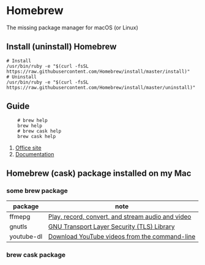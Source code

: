 # Homebrew
  The missing package manager for macOS (or Linux)

## Install (uninstall) Homebrew

```shell
# Install
/usr/bin/ruby -e "$(curl -fsSL https://raw.githubusercontent.com/Homebrew/install/master/install)"
# Uninstall
/usr/bin/ruby -e "$(curl -fsSL https://raw.githubusercontent.com/Homebrew/install/master/uninstall)"
```  

## Guide

```shell
    # brew help
    brew help
    # brew cask help
    brew cask help
```

1. [Office site](https://brew.sh)  
2. [Documentation](https://docs.brew.sh)  

## Homebrew (cask) package installed on my Mac

### some brew package

| package | note |
| ---------- | --------------------------- |
| ffmepg | [Play, record, convert, and stream audio and video](https://ffmpeg.org/) |
| gnutls | [GNU Transport Layer Security (TLS) Library](https://gnutls.org/) |
| youtube-dl | [Download YouTube videos from the command-line](https://ytdl-org.github.io/youtube-dl/) |

### brew cask package

